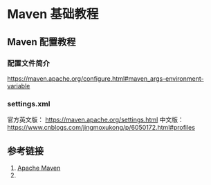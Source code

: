 # Maven 基础教程


## Maven 配置教程


### 配置文件简介

https://maven.apache.org/configure.html#maven_args-environment-variable


### settings.xml

官方英文版： https://maven.apache.org/settings.html
中文版： https://www.cnblogs.com/jingmoxukong/p/6050172.html#profiles

## 参考链接
1. [Apache Maven](https://maven.apache.org/)
2. 